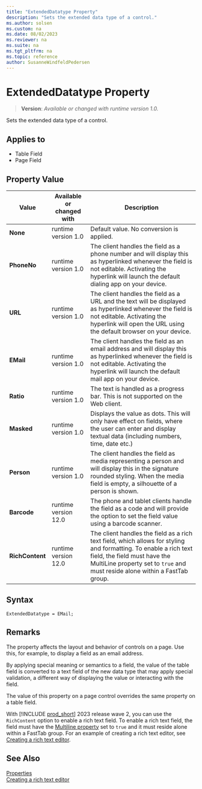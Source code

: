 ```yaml
---
title: "ExtendedDatatype Property"
description: "Sets the extended data type of a control."
ms.author: solsen
ms.custom: na
ms.date: 08/02/2023
ms.reviewer: na
ms.suite: na
ms.tgt_pltfrm: na
ms.topic: reference
author: SusanneWindfeldPedersen
---
```

[//]: # (START>DO_NOT_EDIT)
[//]: # (IMPORTANT:Do not edit any of the content between here and the END>DO_NOT_EDIT.)
[//]: # (Any modifications should be made in the .xml files in the ModernDev repo.)
# ExtendedDatatype Property
> **Version**: _Available or changed with runtime version 1.0._

Sets the extended data type of a control.

## Applies to
-   Table Field
-   Page Field

## Property Value

|Value|Available or changed with|Description|
|-----------|-----------|---------------------------------------|
|**None**|runtime version 1.0|Default value. No conversion is applied.|
|**PhoneNo**|runtime version 1.0|The client handles the field as a phone number and will display this as hyperlinked whenever the field is not editable. Activating the hyperlink will launch the default dialing app on your device.|
|**URL**|runtime version 1.0|The client handles the field as a URL and the text will be displayed as hyperlinked whenever the field is not editable. Activating the hyperlink will open the URL using the default browser on your device.|
|**EMail**|runtime version 1.0|The client handles the field as an email address and will display this as hyperlinked whenever the field is not editable. Activating the hyperlink will launch the default mail app on your device.|
|**Ratio**|runtime version 1.0|The text is handled as a progress bar. This is not supported on the Web client.|
|**Masked**|runtime version 1.0|Displays the value as dots. This will only have effect on fields, where the user can enter and display textual data (including numbers, time, date etc.)|
|**Person**|runtime version 1.0|The client handles the field as media representing a person and will display this in the signature rounded styling. When the media field is empty, a silhouette of a person is shown.|
|**Barcode**|runtime version 12.0|The phone and tablet clients handle the field as a code and will provide the option to set the field value using a barcode scanner.|
|**RichContent**|runtime version 12.0|The client handles the field as a rich text field, which allows for styling and formatting. To enable a rich text field, the field must have the MultiLine property set to `true` and must reside alone within a FastTab group.|

[//]: # (IMPORTANT: END>DO_NOT_EDIT)


## Syntax

```AL
ExtendedDatatype = EMail;
```
 
## Remarks

The property affects the layout and behavior of controls on a page. Use this, for example, to display a field as an email address.

By applying special meaning or semantics to a field, the value of the table field is converted to a text field of the new data type that may apply special validation, a different way of displaying the value or interacting with the field.

The value of this property on a page control overrides the same property on a table field.

With [!INCLUDE [prod_short](../includes/prod_short.md)] 2023 release wave 2, you can use the `RichContent` option to enable a rich text field. To enable a rich text field, the field must have the [Multiline property](/properties/devenv-mulitiline-property.md) set to `true` and it must reside alone within a FastTab group. For an example of creating a rich text editor, see [Creating a rich text editor](devenv-create-richtexteditor.md).

## See Also

[Properties](devenv-properties.md)  
[Creating a rich text editor](devenv-create-richtexteditor.md)